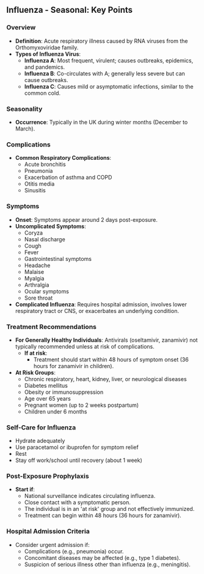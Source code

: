 ## Influenza - Seasonal: Key Points

### Overview
- **Definition**: Acute respiratory illness caused by RNA viruses from the Orthomyxoviridae family.
- **Types of Influenza Virus**:
  - **Influenza A**: Most frequent, virulent; causes outbreaks, epidemics, and pandemics.
  - **Influenza B**: Co-circulates with A; generally less severe but can cause outbreaks.
  - **Influenza C**: Causes mild or asymptomatic infections, similar to the common cold.

### Seasonality
- **Occurrence**: Typically in the UK during winter months (December to March).

### Complications
- **Common Respiratory Complications**:
  - Acute bronchitis
  - Pneumonia
  - Exacerbation of asthma and COPD
  - Otitis media
  - Sinusitis

### Symptoms
- **Onset**: Symptoms appear around 2 days post-exposure.
- **Uncomplicated Symptoms**:
  - Coryza
  - Nasal discharge
  - Cough
  - Fever
  - Gastrointestinal symptoms
  - Headache
  - Malaise
  - Myalgia
  - Arthralgia
  - Ocular symptoms
  - Sore throat
- **Complicated Influenza**: Requires hospital admission, involves lower respiratory tract or CNS, or exacerbates an underlying condition.

### Treatment Recommendations
- **For Generally Healthy Individuals**: Antivirals (oseltamivir, zanamivir) not typically recommended unless at risk of complications.
  - **If at risk**: 
    - Treatment should start within 48 hours of symptom onset (36 hours for zanamivir in children).
- **At Risk Groups**:
  - Chronic respiratory, heart, kidney, liver, or neurological diseases
  - Diabetes mellitus
  - Obesity or immunosuppression
  - Age over 65 years
  - Pregnant women (up to 2 weeks postpartum)
  - Children under 6 months

### Self-Care for Influenza
- Hydrate adequately
- Use paracetamol or ibuprofen for symptom relief
- Rest
- Stay off work/school until recovery (about 1 week)

### Post-Exposure Prophylaxis
- **Start if**:
  - National surveillance indicates circulating influenza.
  - Close contact with a symptomatic person.
  - The individual is in an 'at risk' group and not effectively immunized.
  - Treatment can begin within 48 hours (36 hours for zanamivir).

### Hospital Admission Criteria
- Consider urgent admission if:
  - Complications (e.g., pneumonia) occur.
  - Concomitant diseases may be affected (e.g., type 1 diabetes).
  - Suspicion of serious illness other than influenza (e.g., meningitis).
